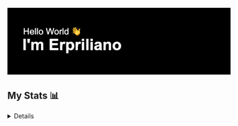 [![MasterBanner](https://raw.githubusercontent.com/erpriliano/erpriliano/main/header.png)](https://github.com/erpriliano)

## My Stats 📊
<details>
  <a href="https://github.com/anuraghazra/github-readme-stats"><img alt="Erpriliano's Top Languages" src="https://github-readme-stats.vercel.app/api/top-langs/?username=erpriliano&show_icons=true&layout=compact&theme=react" height="192px" /></a>
  <a href="https://github.com/anuraghazra/github-readme-stats"><img alt="Erpriliano's GitHub Stats" src="https://github-readme-stats.vercel.app/api?username=erpriliano&show_icons=true&theme=react" height="192px" /></a> 
</details>


<!--
**erpriliano/erpriliano** is a ✨ _special_ ✨ repository because its `README.md` (this file) appears on your GitHub profile.

Here are some ideas to get you started:

- 🔭 I’m currently working on ...
- 🌱 I’m currently learning ...
- 👯 I’m looking to collaborate on ...
- 🤔 I’m looking for help with ...
- 💬 Ask me about ...
- 📫 How to reach me: ...
- 😄 Pronouns: ...
- ⚡ Fun fact: ...
-->
